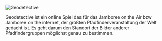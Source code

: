 ![Geodetective](https://github.com/do1eh/geodetective/images/blob/[main]/geoqr.png?raw=true)

Geodetective ist ein online Spiel das für das Jamboree on the Air bzw Jamboree on the internet, der größten Pfadfinderveranstaltung der Welt gedacht ist.
Es geht darum den Standort der Bilder anderer Pfadfindergruppen möglichst genau zu bestimmen. 
